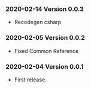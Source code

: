 ### 2020-02-14 Version 0.0.3
* Recodegen csharp

### 2020-02-05 Version 0.0.2
* Fixed Common Reference

### 2020-02-04 Version 0.0.1
* First release.